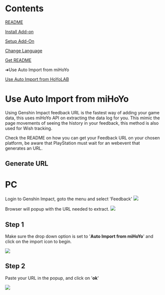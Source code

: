 # Contents
[README](/README.md)

[Install Add-on](/docs/INSTALL_ADD_ON.md)

[Setup Add-On](/docs/SETUP_ADD_ON.md)

[Change Language](/docs/CHANGE_LANGUAGE.md)

[Get README](/docs/GET_README.md)

➜Use Auto Import from miHoYo

[Use Auto Import from HoYoLAB](/docs/USE_AUTO_IMPORT_HOYOLAB.md)

#

# Use Auto Import from miHoYo
Using Genshin Impact feedback URL is the fastest way of adding your game data, this uses miHoYo API on extracting the data log for you. This mimic the page movements of seeing the history in your feedback, this method is also used for Wish tracking.

Check the README on how you can get your Feedback URL on your chosen platform, be aware that PlayStation must wait for an webevent that generates an URL.
## Generate URL
# PC
Login to Genshin Impact, goto the menu and select 'Feedback'
<img src="https://raw.github.com/Yippy/primorina/master/images/auto-import/generate-feedback-url-pc.png?sanitize=true">

Browser will popup with the URL needed to extract.
<img src="https://raw.github.com/Yippy/primorina/master/images/auto-import/generate-feedback-url-pc-2.png?sanitize=true">

## Step 1
Make sure the drop down option is set to '**Auto Import from miHoYo**' and click on the import icon to begin.

<img src="https://raw.github.com/Yippy/primorina/master/images/auto-import/step-1-auto-import-from-dashboard.png?sanitize=true">

## Step 2
Paste your URL in the popup, and click on '**ok**'

<img src="https://raw.github.com/Yippy/primorina/master/images/auto-import/step-2-provide-feedback-url.png?sanitize=true">